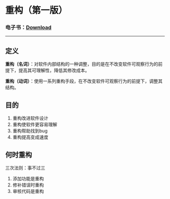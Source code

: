 # 重构（第一版）

### 电子书：[Download](./ebook/重构_改善既有代码的设计.pdf)

-----

## 定义

**重构（名词）**：对软件内部结构的一种调整，目的是在不改变软件可观察行为的前提下，提高其可理解性，降低其修改成本。

**重构（动词）**：使用一系列重构手段，在不改变软件可观察行为的前提下，调整其结构。

## 目的
1. 重构改进软件设计
2. 重构使软件更容易理解
3. 重构帮助找到bug
4. 重构提高变成速度

## 何时重构

三次法则：事不过三

1. 添加功能是重构
2. 修补错误时重构
3. 审核代码是重构
